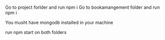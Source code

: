 Go to project forlder and run npm i
Go to bookamangement folder and run npm i

You musht have mongodb installed in your machine

run npm start on both folders 